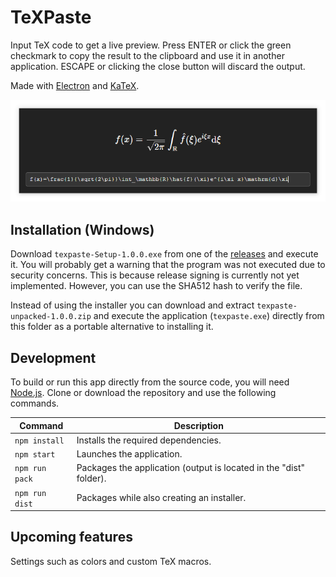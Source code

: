 # TeXPaste
Input TeX code to get a live preview. Press ENTER or click the green checkmark to copy the result to the clipboard and use it in another application. ESCAPE or clicking the close button will discard the output.

Made with [Electron](https://www.electronjs.org/) and [KaTeX](https://katex.org/).

<img src="./docs/images/demo.png">

## Installation (Windows)
Download `texpaste-Setup-1.0.0.exe` from one of the [releases](https://github.com/jonasmusall/texpaste/releases) and execute it. You will probably get a warning that the program was not executed due to security concerns. This is because release signing is currently not yet implemented. However, you can use the SHA512 hash to verify the file.

Instead of using the installer you can download and extract `texpaste-unpacked-1.0.0.zip` and execute the application (`texpaste.exe`) directly from this folder as a portable alternative to installing it.

## Development
To build or run this app directly from the source code, you will need [Node.js](https://nodejs.org/). Clone or download the repository and use the following commands.

| Command        | Description                                                        |
| -------------- | ------------------------------------------------------------------ |
| `npm install`  | Installs the required dependencies.                                |
| `npm start`    | Launches the application.                                          |
| `npm run pack` | Packages the application (output is located in the "dist" folder). |
| `npm run dist` | Packages while also creating an installer.                         |

## Upcoming features
Settings such as colors and custom TeX macros.
